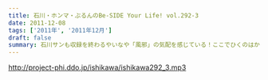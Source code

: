 ```yaml
---
title: 石川・ホンマ・ぶるんのBe-SIDE Your Life! vol.292-3
date: 2011-12-08
tags: ['2011年', '2011年12月']
draft: false
summary: 石川サンも収録を終わるやいなや「風邪」の気配を感じている！ここでひくのはかなり地獄であります！私ものどがひりついています・・・NAMAE
---
```


http://project-phi.ddo.jp/ishikawa/ishikawa292_3.mp3
